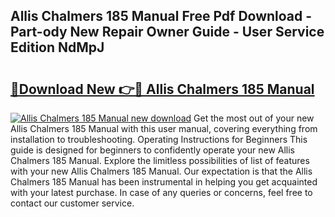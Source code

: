 ## Allis Chalmers 185 Manual Free Pdf Download - Part-ody New Repair Owner Guide - User Service Edition NdMpJ

# <h2><a href="http://bc90243.oget.top/?id=Allis+Chalmers+185+Manual">🔗Download New 👉🔴 Allis Chalmers 185 Manual</a></h2>

[![Allis Chalmers 185 Manual new download](https://i.imgur.com/5g1atiW.png)](http://bc90243.oget.top/?id=Allis+Chalmers+185+Manual)
Get the most out of your new Allis Chalmers 185 Manual with this user manual, covering everything from installation to troubleshooting. Operating Instructions for Beginners This guide is designed for beginners to confidently operate your new Allis Chalmers 185 Manual. Explore the limitless possibilities of list of features with your new Allis Chalmers 185 Manual. Our expectation is that the Allis Chalmers 185 Manual has been instrumental in helping you get acquainted with your latest purchase. In case of any queries or concerns, feel free to contact our customer service.
